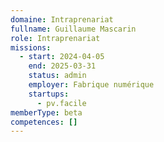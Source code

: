 ```yaml
---
domaine: Intraprenariat
fullname: Guillaume Mascarin
role: Intraprenariat
missions:
  - start: 2024-04-05
    end: 2025-03-31
    status: admin
    employer: Fabrique numérique
    startups:
      - pv.facile
memberType: beta
competences: []
---
```

